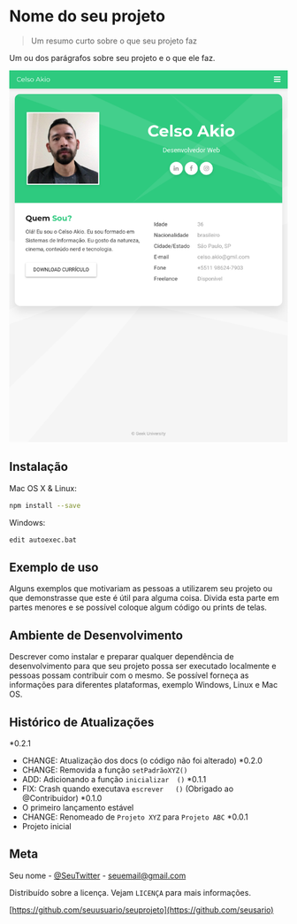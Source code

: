 # Nome do seu projeto
> Um resumo curto sobre o que seu projeto faz

Um ou dos parágrafos sobre seu projeto e 
o que ele faz.

![](pag.png)

## Instalação 

Mac OS X & Linux:

```sh
npm install --save
```

Windows:

```sh
edit autoexec.bat
```

## Exemplo de uso

Alguns exemplos que motivariam as pessoas a
utilizarem seu projeto ou que demonstrasse 
que este é útil para alguma coisa. Divida
esta parte em partes menores e se possível
coloque algum código ou prints de telas.

## Ambiente de Desenvolvimento

Descrever como instalar e preparar qualquer
dependência de desenvolvimento para que 
seu projeto possa ser executado localmente
e pessoas possam contribuir com o mesmo.
Se possível forneça as informações para
diferentes plataformas, exemplo Windows, 
Linux e Mac OS.

## Histórico de Atualizações

*0.2.1
   * CHANGE: Atualização dos docs (o    código não foi alterado)
*0.2.0
   * CHANGE: Removida a função    `setPadrãoXYZ()`
   * ADD: Adicionando a função `inicializar  ()`
*0.1.1
   * FIX: Crash quando executava `escrever   ()` (Obrigado ao @Contribuidor)
*0.1.0
   * O primeiro lançamento estável
   * CHANGE: Renomeado de `Projeto XYZ` para `Projeto ABC`
*0.0.1
   * Projeto inicial


## Meta

Seu nome - [@SeuTwitter](htts://twitter.com/seuTwitter) - seuemail@gmail.com

Distribuído sobre a licença. Vejam   `LICENÇA` para mais informações.

[https://github.com/seuusuario/seuprojeto](https://github.com/seusario)
